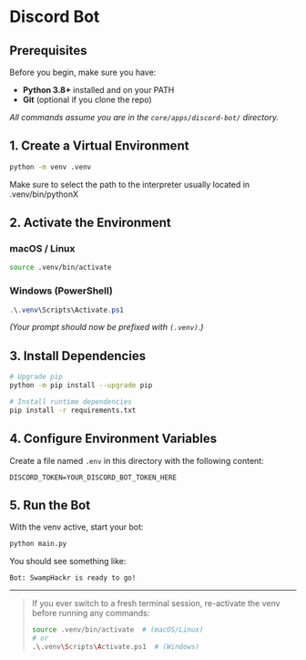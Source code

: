 # Discord Bot

## Prerequisites

Before you begin, make sure you have:

- **Python 3.8+** installed and on your PATH
- **Git** (optional if you clone the repo)

_All commands assume you are in the `core/apps/discord-bot/` directory._

## 1. Create a Virtual Environment

```bash
python -m venv .venv
```

Make sure to select the path to the interpreter usually located in .venv/bin/pythonX

## 2. Activate the Environment

### macOS / Linux

```bash
source .venv/bin/activate
```

### Windows (PowerShell)

```powershell
.\.venv\Scripts\Activate.ps1
```

_(Your prompt should now be prefixed with `(.venv)`.)_

## 3. Install Dependencies

```bash
# Upgrade pip
python -m pip install --upgrade pip

# Install runtime dependencies
pip install -r requirements.txt
```

## 4. Configure Environment Variables

Create a file named `.env` in this directory with the following content:

```
DISCORD_TOKEN=YOUR_DISCORD_BOT_TOKEN_HERE
```

## 5. Run the Bot

With the venv active, start your bot:

```bash
python main.py
```

You should see something like:

```
Bot: SwampHackr is ready to go!
```

---

> If you ever switch to a fresh terminal session, re-activate the venv before running any commands:
>
> ```bash
> source .venv/bin/activate  # (macOS/Linux)
> # or
> .\.venv\Scripts\Activate.ps1  # (Windows)
> ```
